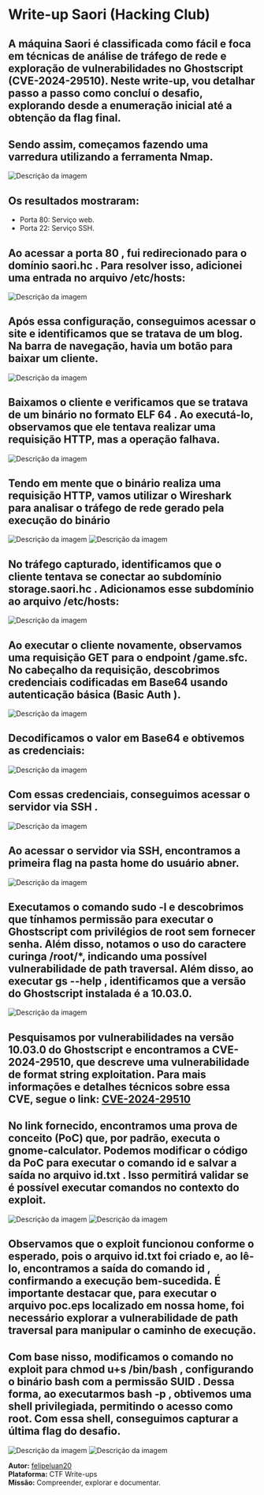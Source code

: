 # Write-up Saori (Hacking Club)

## A máquina Saori é classificada como fácil e foca em técnicas de análise de tráfego de rede e exploração de vulnerabilidades no Ghostscript (CVE-2024-29510). Neste write-up, vou detalhar passo a passo como concluí o desafio, explorando desde a enumeração inicial até a obtenção da flag final.

## Sendo assim, começamos fazendo uma varredura utilizando a ferramenta Nmap.

![Descrição da imagem](./images/print(1).png)

## Os resultados mostraram:
- Porta 80: Serviço web.
- Porta 22: Serviço SSH.

## Ao acessar a porta 80 , fui redirecionado para o domínio saori.hc . Para resolver isso, adicionei uma entrada no arquivo /etc/hosts:

![Descrição da imagem](./images/print2.png)

## Após essa configuração, conseguimos acessar o site e identificamos que se tratava de um blog. Na barra de navegação, havia um botão para baixar um cliente.

![Descrição da imagem](./images/print4.png)

## Baixamos o cliente e verificamos que se tratava de um binário no formato ELF 64 . Ao executá-lo, observamos que ele tentava realizar uma requisição HTTP, mas a operação falhava.

![Descrição da imagem](./images/print5.png)

## Tendo em mente que o binário realiza uma requisição HTTP,  vamos utilizar o Wireshark para analisar o tráfego de rede gerado pela execução do binário

![Descrição da imagem](./images/print6.png)
![Descrição da imagem](./images/print7.png)

## No tráfego capturado, identificamos que o cliente tentava se conectar ao subdomínio storage.saori.hc . Adicionamos esse subdomínio ao arquivo /etc/hosts:

![Descrição da imagem](./images/print8.png)

## Ao executar o cliente novamente, observamos uma requisição GET para o endpoint /game.sfc. No cabeçalho da requisição, descobrimos credenciais codificadas em Base64 usando autenticação básica (Basic Auth ).

![Descrição da imagem](./images/print9.png)

## Decodificamos o valor em Base64 e obtivemos as credenciais:

![Descrição da imagem](./images/print10.png)

## Com essas credenciais, conseguimos acessar o servidor via SSH .

![Descrição da imagem](./images/print11.png)

## Ao acessar o servidor via SSH, encontramos a primeira flag na pasta home do usuário abner.

![Descrição da imagem](./images/print12.png)

## Executamos o comando sudo -l e descobrimos que tínhamos permissão para executar o Ghostscript com privilégios de root sem fornecer senha. Além disso, notamos o uso do caractere curinga /root/*, indicando uma possível vulnerabilidade de path traversal. Além disso, ao executar gs --help , identificamos que a versão do Ghostscript instalada é a 10.03.0.

![Descrição da imagem](./images/print13.png)

## Pesquisamos por vulnerabilidades na versão 10.03.0 do Ghostscript e encontramos a CVE-2024-29510, que descreve uma vulnerabilidade de format string exploitation. Para mais informações e detalhes técnicos sobre essa CVE, segue o link: [CVE-2024-29510](https://codeanlabs.com/blog/research/cve-2024-29510-ghostscript-format-string-exploitation/)

## No link fornecido, encontramos uma prova de conceito (PoC) que, por padrão, executa o gnome-calculator. Podemos modificar o código da PoC para executar o comando id e salvar a saída no arquivo id.txt . Isso permitirá validar se é possível executar comandos no contexto do exploit.

![Descrição da imagem](./images/print14.png)
![Descrição da imagem](./images/print15.png)

## Observamos que o exploit funcionou conforme o esperado, pois o arquivo id.txt foi criado e, ao lê-lo, encontramos a saída do comando id , confirmando a execução bem-sucedida. É importante destacar que, para executar o arquivo poc.eps localizado em nossa home, foi necessário explorar a vulnerabilidade de path traversal para manipular o caminho de execução.
## Com base nisso, modificamos o comando no exploit para chmod u+s /bin/bash , configurando o binário bash com a permissão SUID . Dessa forma, ao executarmos bash -p , obtivemos uma shell privilegiada, permitindo o acesso como root. Com essa shell, conseguimos capturar a última flag do desafio.

![Descrição da imagem](./images/print16.png)
![Descrição da imagem](./images/print17.png)


**Autor:** [felipeluan20](https://github.com/felipeluan20)  
**Plataforma:** CTF Write-ups  
**Missão:** Compreender, explorar e documentar.